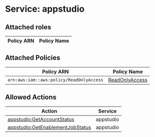 # Service: appstudio

## Attached roles

| Policy ARN | Policy Name |
|------------|-------------|
## Attached Policies

| Policy ARN | Policy Name |
|------------|-------------|
| `arn:aws:iam::aws:policy/ReadOnlyAccess` | [ReadOnlyAccess](../policies.md#readonlyaccess) |

## Allowed Actions

| Action | Service |
|--------|---------|
| [appstudio:GetAccountStatus](../actions.md#appstudio:getaccountstatus) | appstudio |
| [appstudio:GetEnablementJobStatus](../actions.md#appstudio:getenablementjobstatus) | appstudio |